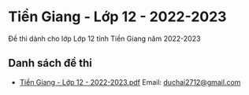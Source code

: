 # Tiền Giang - Lớp 12 - 2022-2023

Đề thi dành cho lớp Lớp 12 tỉnh Tiền Giang năm 2022-2023

## Danh sách đề thi

- [Tiền Giang - Lớp 12 - 2022-2023.pdf](Tiền%20Giang%20-%20Lớp%2012%20-%202022-2023.pdf)
Email: duchai2712@gmail.com

